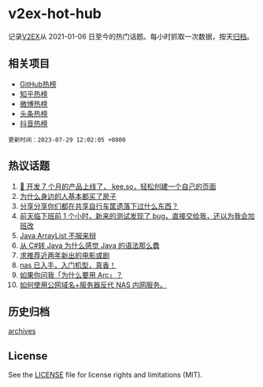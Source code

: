 # v2ex-hot-hub

 记录[V2EX](https://www.v2ex.com/)从 2021-01-06 日至今的热门话题。每小时抓取一次数据，按天[归档](archives)。
 
 ## 相关项目

- [GitHub热榜](https://github.com/it985/github-hot-hub)
- [知乎热榜](https://github.com/it985/zhihu-hot-hub)
- [微博热榜](https://github.com/it985/weibo-hot-hub)
- [头条热榜](https://github.com/it985/toutiao-hot-hub)
- [抖音热榜](https://github.com/it985/douyin-hot-hub)


 `更新时间：2023-07-29 12:02:05 +0800`

## 热议话题

1. [🐤 开发 7 个月的产品上线了， kee.so，轻松创建一个自己的页面](https://www.v2ex.com/t/960545)
1. [为什么身边的人基本都买了房子](https://www.v2ex.com/t/960714)
1. [分享分享你们都在共享自行车筐遗落下过什么东西？](https://www.v2ex.com/t/960562)
1. [前天临下班前 1 个小时，新来的测试发现了 bug，直接交给我，还以为我会加班改](https://www.v2ex.com/t/960564)
1. [Java ArrayList 不服来辩](https://www.v2ex.com/t/960605)
1. [从 C#转 Java 为什么感觉 Java 的语法那么蠢](https://www.v2ex.com/t/960504)
1. [求推荐近两年新出的电影或剧](https://www.v2ex.com/t/960540)
1. [nas 已入手，入门机型，真香！](https://www.v2ex.com/t/960662)
1. [如果你问我「为什么要用 Arc」？](https://www.v2ex.com/t/960565)
1. [如何使用公网域名+服务器反代 NAS 内网服务。](https://www.v2ex.com/t/960677)

## 历史归档

[archives](archives)

## License

See the [LICENSE](LICENSE) file for license rights and limitations (MIT).
